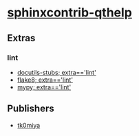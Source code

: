 # [sphinxcontrib-qthelp](https://pypi.org/project/sphinxcontrib-qthelp)


## Extras

### lint
- [docutils-stubs; extra=='lint'](packages/d/docutils-stubs.md)
- [flake8; extra=='lint'](packages/f/flake8.md)
- [mypy; extra=='lint'](packages/m/mypy.md)


## Publishers
- [tk0miya](https://pypi.org/user/tk0miya)

